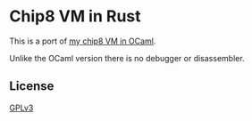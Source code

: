 # Chip8 VM in Rust

This is a port of [my chip8 VM in OCaml](https://github.com/antoniskalou/chip8-ocaml).  

Unlike the OCaml version there is no debugger or disassembler.

## License

[GPLv3](LICENSE)
